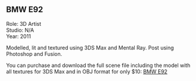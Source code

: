 ## BMW E92

Role: 3D Artist  
Studio: N/A  
Year: 2011  

Modelled, lit and textured using 3DS Max and Mental Ray. Post using 
Photoshop and Fusion.

You can purchase and download the full scene file including the model 
with all textures for 3DS Max and in OBJ format for only $10: 
[BMW E92](http://www.turbosquid.com/3d-models/bmw-3-e92-max/634919?referral=abandonstage)
